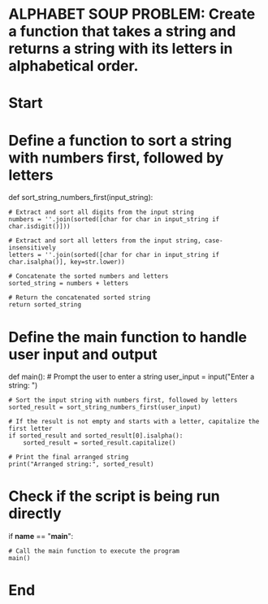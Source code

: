 # ALPHABET SOUP PROBLEM: Create a function that takes a string and returns a string with its letters in alphabetical order.

# Start    
    
# Define a function to sort a string with numbers first, followed by letters
def sort_string_numbers_first(input_string):
    
    # Extract and sort all digits from the input string
    numbers = ''.join(sorted([char for char in input_string if char.isdigit()]))
    
    # Extract and sort all letters from the input string, case-insensitively
    letters = ''.join(sorted([char for char in input_string if char.isalpha()], key=str.lower))
    
    # Concatenate the sorted numbers and letters
    sorted_string = numbers + letters
    
    # Return the concatenated sorted string
    return sorted_string

# Define the main function to handle user input and output
def main():
    # Prompt the user to enter a string
    user_input = input("Enter a string: ")
    
    # Sort the input string with numbers first, followed by letters
    sorted_result = sort_string_numbers_first(user_input)
    
    # If the result is not empty and starts with a letter, capitalize the first letter
    if sorted_result and sorted_result[0].isalpha():
        sorted_result = sorted_result.capitalize()
        
    # Print the final arranged string
    print("Arranged string:", sorted_result)

# Check if the script is being run directly
if __name__ == "__main__":
    
    # Call the main function to execute the program
    main()

# End
